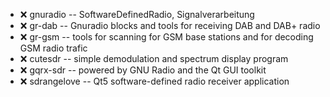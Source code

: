 - :x:  gnuradio  --	SoftwareDefinedRadio, Signalverarbeitung
- :x:  gr-dab  --	Gnuradio blocks and tools for receiving DAB and DAB+ radio
- :x:  gr-gsm  --	tools for scanning for GSM base stations and for decoding GSM radio trafic
- :x:  cutesdr  --	simple demodulation and spectrum display program
- :x:  gqrx-sdr  --	powered by GNU Radio and the Qt GUI toolkit
- :x:  sdrangelove  --	Qt5 software-defined radio receiver application
